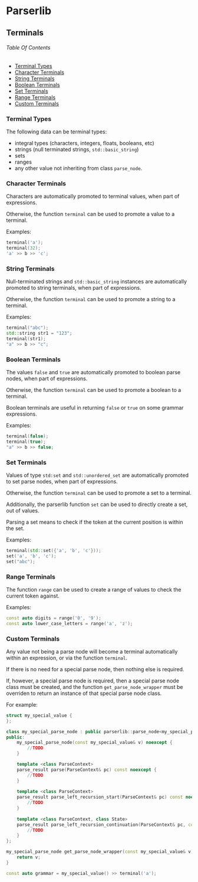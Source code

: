 # Parserlib

## Terminals

###### Table Of Contents

- [Terminal Types](#terminal-types)
- [Character Terminals](#character-terminals)
- [String Terminals](#string-terminals)
- [Boolean Terminals](#boolean-terminals)
- [Set Terminals](#set-terminals)
- [Range Terminals](#range-terminals)
- [Custom Terminals](#custom-terminals)

### Terminal Types

The following data can be terminal types:

- integral types (characters, integers, floats, booleans, etc)
- strings (null terminated strings, `std::basic_string`)
- sets
- ranges
- any other value not inheriting from class `parse_node`.

### Character Terminals

Characters are automatically promoted to terminal values, when part of expressions.

Otherwise, the function `terminal` can be used to promote a value to a terminal. 

Examples:

```cpp
terminal('a');
terminal(32);
'a' >> b >> 'c';
```

### String Terminals

Null-terminated strings and `std::basic_string` instances are automatically promoted to string terminals, when part of expressions.

Otherwise, the function `terminal` can be used to promote a string to a terminal. 

Examples:

```cpp
terminal("abc");
std::string str1 = "123";
terminal(str1);
"a" >> b >> "c";
```

### Boolean Terminals

The values `false` and `true` are automatically promoted to boolean parse nodes, when part of expressions.

Otherwise, the function `terminal` can be used to promote a boolean to a terminal. 

Boolean terminals are useful in returning `false` or `true` on some grammar expressions.

Examples:

```cpp
terminal(false);
terminal(true);
"a" >> b >> false;
```

### Set Terminals

Values of type `std:set` and `std::unordered_set` are automatically promoted to set parse nodes, when part of expressions.

Otherwise, the function `terminal` can be used to promote a set to a terminal. 

Additionally, the parserlib function `set` can be used to directly create a set, out of values.

Parsing a set means to check if the token at the current position is within the set.

Examples:

```cpp
terminal(std::set({'a', 'b', 'c'}));
set('a', 'b', 'c');
set("abc");
```

### Range Terminals

The function `range` can be used to create a range of values to check the current token against.

Examples:

```cpp
const auto digits = range('0', '9');
const auto lower_case_letters = range('a', 'z');
```

### Custom Terminals

Any value not being a parse node will become a terminal automatically within an expression, or via the function `terminal`.

If there is no need for a special parse node, then nothing else is required.

If, however, a special parse node is required, then a special parse node class must be created, and the function `get_parse_node_wrapper` must be overriden to return an instance of that special parse node class.

For example:

```cpp
struct my_special_value {
};

class my_special_parse_node : public parserlib::parse_node<my_special_parse_node> {
public:
	my_special_parse_node(const my_special_value& v) noexcept {
    	//TODO
    }

	template <class ParseContext> 
    parse_result parse(ParseContext& pc) const noexcept {
    	//TODO
    }
    
	template <class ParseContext> 
    parse_result parse_left_recursion_start(ParseContext& pc) const noexcept {
    	//TODO
    }
    
	template <class ParseContext, class State> 
    parse_result parse_left_recursion_continuation(ParseContext& pc, const State& match_start) const noexcept {
    	//TODO
    }
};

my_special_parse_node get_parse_node_wrapper(const my_special_value& v) noexcept {
	return v;
}

const auto grammar = my_special_value() >> terminal('a');
```
